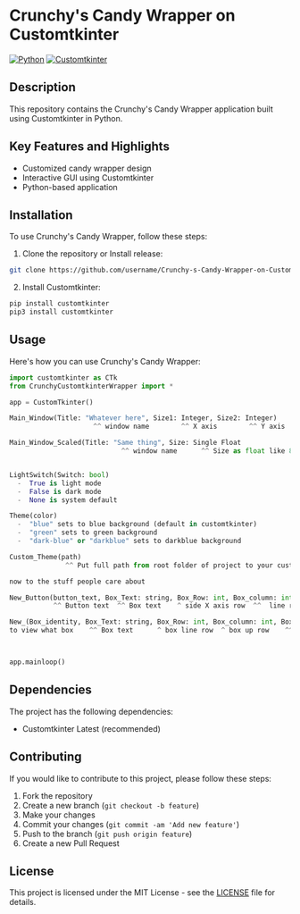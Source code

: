   # Crunchy's Candy Wrapper on Customtkinter
  
  [![Python](https://img.shields.io/badge/Python-3.9-blue)](https://www.python.org/)
  [![Customtkinter](https://img.shields.io/badge/Customtkinter-v1.0-orange)](https://github.com/customtkinter)
  
  ## Description
  
  This repository contains the Crunchy's Candy Wrapper application built using Customtkinter in Python.
  
  ## Key Features and Highlights
  
  - Customized candy wrapper design
  - Interactive GUI using Customtkinter
  - Python-based application
  
  ## Installation
  
  To use Crunchy's Candy Wrapper, follow these steps:
  
  1. Clone the repository or Install release:
  
  ```bash
  git clone https://github.com/username/Crunchy-s-Candy-Wrapper-on-Customtkinter.git
  ```
  
  2. Install Customtkinter:
  
  ```bash
  pip install customtkinter
  pip3 install customtkinter
  ```
  
  ## Usage
  
  Here's how you can use Crunchy's Candy Wrapper:
  
  ```python
  import customtkinter as CTk
  from CrunchyCustomtkinterWrapper import *
  
  app = CustomTkinter()
  
  Main_Window(Title: "Whatever here", Size1: Integer, Size2: Integer)
                       ^^ window name        ^^ X axis        ^^ Y axis
  
  Main_Window_Scaled(Title: "Same thing", Size: Single Float
                              ^^ window name      ^^ Size as float like 800.64
  
  
  LightSwitch(Switch: bool)
    -  True is light mode
    -  False is dark mode
    -  None is system default
  
  Theme(color)
    -  "blue" sets to blue background (default in customtkinter)
    -  "green" sets to green background
    -  "dark-blue" or "darkblue" sets to darkblue background
  
  Custom_Theme(path)
                ^^ Put full path from root folder of project to your custom json theme
  
  now to the stuff people care about
  
  New_Button(button_text, Box_Text: string, Box_Row: int, Box_column: int, Box_paddx: int, Box_paddy: (range), callback: DefaultCallback
             ^^ Button text  ^^ Box text    ^ side X axis row  ^^  line row  ^^ Padx        ^ Padding  ^ (1 2) ^ existing Function name for logic

  New_(Box_identity, Box_Text: string, Box_Row: int, Box_column: int, Box_Padx: int, Box_Sticky_Custom: string normaly "w", Box_Sticky: bool)
  to view what box    ^^ Box text      ^ box line row  ^ box up row    ^^ Padx        ^^ Box Sticky("anything")      ^ if true box_sticky_custom is valid
  

  
  app.mainloop()
  ```
  
  ## Dependencies
  
  The project has the following dependencies:
  
  - Customtkinter Latest (recommended)
  
  ## Contributing
  
  If you would like to contribute to this project, please follow these steps:
  
  1. Fork the repository
  2. Create a new branch (`git checkout -b feature`)
  3. Make your changes
  4. Commit your changes (`git commit -am 'Add new feature'`)
  5. Push to the branch (`git push origin feature`)
  6. Create a new Pull Request
  
  ## License

This project is licensed under the MIT License - see the [LICENSE](LICENSE) file for details.
